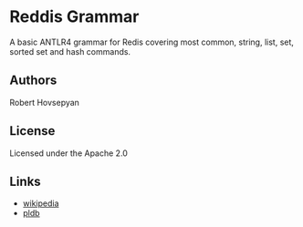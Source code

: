 # Reddis Grammar

A basic ANTLR4 grammar for Redis covering most common, string, list, set, sorted set and hash commands.

## Authors

Robert Hovsepyan

## License
Licensed under the Apache 2.0

## Links
* [wikipedia](https://en.wikipedia.org/wiki/Redis)
* [pldb](https://pldb.io/concepts/redis.html)
